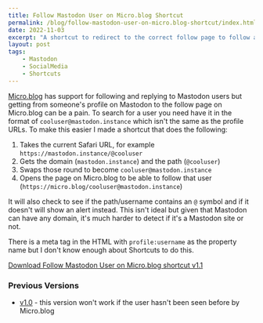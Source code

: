```yaml
---
title: Follow Mastodon User on Micro.blog Shortcut
permalink: /blog/follow-mastodon-user-on-micro.blog-shortcut/index.html
date: 2022-11-03
excerpt: "A shortcut to redirect to the correct follow page to follow a Mastodon user on Micro.blog"
layout: post
tags:
    - Mastodon
    - SocialMedia
    - Shortcuts
---
```


[Micro.blog](https://micro.blog) has support for following and replying to Mastodon users but getting from someone's profile on Mastodon to the follow page on Micro.blog can be a pain. To search for a user you need have it in the format of `cooluser@mastodon.instance` which isn't the same as the profile URLs. To make this easier I made a shortcut that does the following:

1. Takes the current Safari URL, for example `https://mastodon.instance/@cooluser`
2. Gets the domain (`mastodon.instance`) and the path (`@cooluser`)
3. Swaps those round to become `cooluser@mastodon.instance`
4. Opens the page on Micro.blog to be able to follow that user (`https://micro.blog/cooluser@mastodon.instance`)

It will also check to see if the path/username contains an `@` symbol and if it doesn't will show an alert instead. This isn't ideal but given that Mastodon can have any domain, it's much harder to detect if it's a Mastodon site or not. 

There is a meta tag in the HTML with `profile:username` as the property name but I don't know enough about Shortcuts to do this.

[Download Follow Mastodon User on Micro.blog shortcut v1.1](https://www.icloud.com/shortcuts/fe47f7e4ed104f7dbb8202b49c3482c4)

### Previous Versions

- [v1.0](https://www.icloud.com/shortcuts/c055237a4b744d9eb5b120fe017b8356) - this version won't work if the user hasn't been seen before by Micro.blog